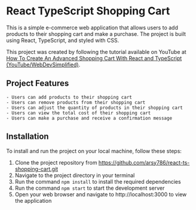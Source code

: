 # React TypeScript Shopping Cart

This is a simple e-commerce web application that allows users to add products to their shopping cart and make a purchase. The project is built using React, TypeScript, and styled with CSS.

This project was created by following the tutorial available on YouTube at [How To Create An Advanced Shopping Cart With React and TypeScript (YouTube/WebDevSimplified)](https://www.youtube.com/watch?v=lATafp15HWA&t=1s).

## Project Features

    - Users can add products to their shopping cart
    - Users can remove products from their shopping cart
    - Users can adjust the quantity of products in their shopping cart
    - Users can view the total cost of their shopping cart
    - Users can make a purchase and receive a confirmation message

## Installation

To install and run the project on your local machine, follow these steps:

1. Clone the project repository from https://github.com/arsy786/react-ts-shopping-cart.git
2. Navigate to the project directory in your terminal
3. Run the command `npm install` to install the required dependencies
4. Run the command `npm start` to start the development server
5. Open your web browser and navigate to http://localhost:3000 to view the application
